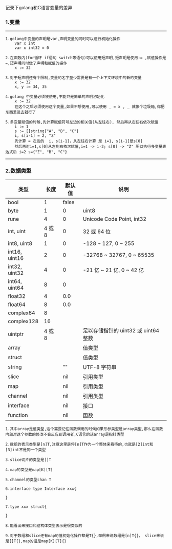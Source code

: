  记录下golang和C语言变量的差异

### 1.变量
-----------------
    1.golang中变量的声明是var,声明变量的同时可以进行初始化操作
        var x int 
        var x int32 = 0
    
    2.在函数内(for循环 if语句 switch等语句)可以使用短声明,短声明是使用:= ,赋值操作是=,短声明同时做了声明和赋值的操作
        x := 32
   
    3.对于短声明还有个限制,变量的名字至少需要是有一个上下文环境中的新的变量
        x := 32
        x, y := 34, 35

    4.golang 中变量必须被使用,不能只是简单的声明初始化
        x := 32
        在这个之后必须使用这个变量,如果不想使用,可以使用 _ = x , _ 就像个垃圾箱,你把东西丢进去就行了

    5.多变量赋值的时候,先计算赋值符号左边的相关值(从左往右), 然后再从左往右依次赋值
        i := 1
        s := []string{"A", "B", "C"}
        i, s[i-1] = 2, "Z"
        先计算 = 左边的  i, s[i-1]，从左往右计算 是 i=1, s[i-1]是s[0]
        然后再对i=1,s[0]从左到右依次赋值,i=1 -> i-2; s[0] -> "Z" 所以执行多变量表达式后 i=2 s={"Z", "B", "C"}
        
------------------

### 2.数据类型
类型	|长度 |	默认值 |说明
---  | ---|----|-----
bool	|1	|false	
byte	|1	|0	|uint8
rune	|4	|0	|Unicode Code Point, int32
int, uint	|4 或 8	|0	|32 或 64 位
int8, uint8	|1	|0	|-128 ~ 127, 0 ~ 255
int16, uint16|	2|	0|	-32768 ~ 32767, 0 ~ 65535
int32, uint32|	4|	0|	-21 亿 ~ 21 亿, 0 ~ 42 亿
int64, uint64|	8|	0|	
float32	|4	|0.0	
float64	|8	|0.0	
complex64|	8		
complex128|	16		
uintptr	|4 或 8|		|足以存储指针的 uint32 或 uint64 整数
array	|||		值类型
struct	|||		值类型
string	|	|""|	UTF-8 字符串
slice	||	nil|	引用类型
map		||nil|	引用类型
channel||		nil|	引用类型
interface||		nil|	接口
function||		nil|	函数

    1.其中array是值类型,这个需要记住函数调用的时候如果形参类型是array类型,那么在函数内部对这个参数的修改不会反应到调用者,C语言的话array是指针类型

    2.数组的表示类型是[n]T,注意这里是将[n]T作为一个整体来看待的,也就是[2]int和[3]int不是同一个类型 

    3.slice切片的类型是[]T

    4.map的类型是map[K][T]

    5.channel的类型chan T

    6.interface type Interface xxx{

    }

    7.type xxx struct{

    }

    8.能看出来接口和结构体类型表示是很类似的
    
    9.对于数组和slice还有map的值初始化操作都是T{},举例来说数组是[n]T{}， slice来说是[]T{},map的话是map[K][T]{}



